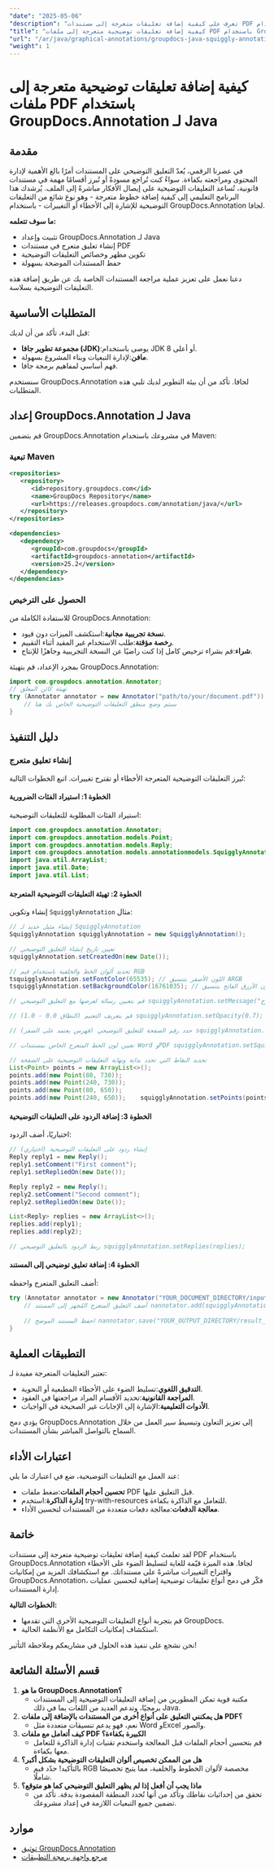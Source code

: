 ```yaml
---
"date": "2025-05-06"
"description": "تعرف على كيفية إضافة تعليقات متعرجة إلى مستندات PDF الخاصة بك باستخدام GroupDocs.Annotation for Java، مما يعزز مراجعة المستندات والتعاون فيها."
"title": "كيفية إضافة تعليقات توضيحية متعرجة إلى ملفات PDF باستخدام GroupDocs.Annotation لـ Java"
"url": "/ar/java/graphical-annotations/groupdocs-java-squiggly-annotations-pdf/"
"weight": 1
---
```


# كيفية إضافة تعليقات توضيحية متعرجة إلى ملفات PDF باستخدام GroupDocs.Annotation لـ Java
## مقدمة

في عصرنا الرقمي، يُعدّ التعليق التوضيحي على المستندات أمرًا بالغ الأهمية لإدارة المحتوى ومراجعته بكفاءة. سواءً كنت تُراجع مسودةً أو تُبرز أقسامًا مهمة في مستندات قانونية، تُساعد التعليقات التوضيحية على إيصال الأفكار مباشرةً إلى الملف. يُرشدك هذا البرنامج التعليمي إلى كيفية إضافة خطوط متعرجة - وهو نوع شائع من التعليقات التوضيحية للإشارة إلى الأخطاء أو التغييرات - باستخدام GroupDocs.Annotation لجافا.

**ما سوف تتعلمه:**
- تثبيت وإعداد GroupDocs.Annotation لـ Java
- إنشاء تعليق متعرج في مستندات PDF
- تكوين مظهر وخصائص التعليقات التوضيحية
- حفظ المستندات الموضحة بسهولة

دعنا نعمل على تعزيز عملية مراجعة المستندات الخاصة بك عن طريق إضافة هذه التعليقات التوضيحية بسلاسة.

## المتطلبات الأساسية

قبل البدء، تأكد من أن لديك:
- **مجموعة تطوير جافا (JDK)**:يوصى باستخدام JDK 8 أو أعلى.
- **مافن**:لإدارة التبعيات وبناء المشروع بسهولة.
- فهم أساسي لمفاهيم برمجة جافا.

سنستخدم GroupDocs.Annotation لجافا. تأكد من أن بيئة التطوير لديك تلبي هذه المتطلبات.

## إعداد GroupDocs.Annotation لـ Java

قم بتضمين GroupDocs.Annotation في مشروعك باستخدام Maven:

### تبعية Maven
```xml
<repositories>
   <repository>
      <id>repository.groupdocs.com</id>
      <name>GroupDocs Repository</name>
      <url>https://releases.groupdocs.com/annotation/java/</url>
   </repository>
</repositories>

<dependencies>
   <dependency>
      <groupId>com.groupdocs</groupId>
      <artifactId>groupdocs-annotation</artifactId>
      <version>25.2</version>
   </dependency>
</dependencies>
```

### الحصول على الترخيص
للاستفادة الكاملة من GroupDocs.Annotation:
- **نسخة تجريبية مجانية**:استكشف الميزات دون قيود.
- **رخصة مؤقتة**:طلب الاستخدام غير المقيد أثناء التقييم.
- **شراء**:قم بشراء ترخيص كامل إذا كنت راضيًا عن النسخة التجريبية وجاهزًا للإنتاج.

بمجرد الإعداد، قم بتهيئة GroupDocs.Annotation:
```java
import com.groupdocs.annotation.Annotator;
// تهيئة كائن المعلق
try (Annotator annotator = new Annotator("path/to/your/document.pdf")) {
    // سيتم وضع منطق التعليقات التوضيحية الخاص بك هنا
}
```

## دليل التنفيذ

### إنشاء تعليق متعرج
تُبرز التعليقات التوضيحية المتعرجة الأخطاء أو تقترح تغييرات. اتبع الخطوات التالية:

#### الخطوة 1: استيراد الفئات الضرورية
استيراد الفئات المطلوبة للتعليقات التوضيحية:
```java
import com.groupdocs.annotation.Annotator;
import com.groupdocs.annotation.models.Point;
import com.groupdocs.annotation.models.Reply;
import com.groupdocs.annotation.models.annotationmodels.SquigglyAnnotation;
import java.util.ArrayList;
import java.util.Date;
import java.util.List;
```

#### الخطوة 2: تهيئة التعليقات التوضيحية المتعرجة
إنشاء وتكوين `SquigglyAnnotation` مثال:
```java
// إنشاء مثيل جديد لـ SquigglyAnnotation
SquigglyAnnotation squigglyAnnotation = new SquigglyAnnotation();

// تعيين تاريخ إنشاء التعليق التوضيحي
squigglyAnnotation.setCreatedOn(new Date());

// تحديد ألوان الخط والخلفية باستخدام قيم RGB
tsquigglyAnnotation.setFontColor(65535); // اللون الأصفر بتنسيق ARGB
tsquigglyAnnotation.setBackgroundColor(16761035); // اللون الأزرق الفاتح بتنسيق ARGB

// قم بتعيين رسالة لعرضها مع التعليق التوضيحي squigglyAnnotation.setMessage("هذا تعليق توضيحي متعرج");

// قم بتعريف التعتيم (النطاق 0.0 - 1.0) squigglyAnnotation.setOpacity(0.7);

// حدد رقم الصفحة للتعليق التوضيحي (فهرس يعتمد على الصفر) squigglyAnnotation.setPageNumber(0);

// تعيين لون الخط المتعرج الخاص بمستندات Word وPDF squigglyAnnotation.setSquigglyColor(1422623); // رمز اللون للخطوط المتعرجة

// تحديد النقاط التي تحدد بداية ونهاية التعليقات التوضيحية على الصفحة
List<Point> points = new ArrayList<>();
points.add(new Point(80, 730));
points.add(new Point(240, 730));
points.add(new Point(80, 650));
points.add(new Point(240, 650));	squigglyAnnotation.setPoints(points);
```

#### الخطوة 3: إضافة الردود على التعليقات التوضيحية
اختياريًا، أضف الردود:
```java
// إنشاء ردود على التعليقات التوضيحية (اختياري)
Reply reply1 = new Reply();
reply1.setComment("First comment");
reply1.setRepliedOn(new Date());

Reply reply2 = new Reply();
reply2.setComment("Second comment");
reply2.setRepliedOn(new Date());

List<Reply> replies = new ArrayList<>();
replies.add(reply1);
replies.add(reply2);

// ربط الردود بالتعليق التوضيحي squigglyAnnotation.setReplies(replies);
```

#### الخطوة 4: إضافة تعليق توضيحي إلى المستند
أضف التعليق المتعرج واحفظه:
```java
try (Annotator annotator = new Annotator("YOUR_DOCUMENT_DIRECTORY/input.pdf")) {
    // أضف التعليق المتعرج المُجهز إلى المستند nannotator.add(squigglyAnnotation);
    
    // احفظ المستند الموضح nannotator.save("YOUR_OUTPUT_DIRECTORY/result_squiggly_annotation.pdf");
}
```

## التطبيقات العملية
تعتبر التعليقات المتعرجة مفيدة لـ:
- **التدقيق اللغوي**:تسليط الضوء على الأخطاء المطبعية أو النحوية.
- **المراجعة القانونية**:تحديد الأقسام المراد مراجعتها في العقود.
- **الأدوات التعليمية**:الإشارة إلى الإجابات غير الصحيحة في الواجبات.

يؤدي دمج GroupDocs.Annotation إلى تعزيز التعاون وتبسيط سير العمل من خلال السماح بالتواصل المباشر بشأن المستندات.

## اعتبارات الأداء
عند العمل مع التعليقات التوضيحية، ضع في اعتبارك ما يلي:
- **تحسين أحجام الملفات**:ضغط ملفات PDF قبل التعليق عليها.
- **إدارة الذاكرة**:استخدم try-with-resources للتعامل مع الذاكرة بكفاءة.
- **معالجة الدفعات**:معالجة دفعات متعددة من المستندات لتحسين الأداء.

## خاتمة
لقد تعلمتَ كيفية إضافة تعليقات توضيحية متعرجة إلى مستندات PDF باستخدام GroupDocs.Annotation لجافا. هذه الميزة قيّمة للغاية لتسليط الضوء على الأخطاء واقتراح التغييرات مباشرةً على مستنداتك. مع استكشافك المزيد من إمكانيات GroupDocs.Annotation، فكّر في دمج أنواع تعليقات توضيحية إضافية لتحسين عمليات إدارة المستندات.

**الخطوات التالية:**
- قم بتجربة أنواع التعليقات التوضيحية الأخرى التي تقدمها GroupDocs.
- استكشاف إمكانيات التكامل مع الأنظمة الحالية.

نحن نشجع على تنفيذ هذه الحلول في مشاريعكم وملاحظة التأثير!

## قسم الأسئلة الشائعة
1. **ما هو GroupDocs.Annotation؟**
   - مكتبة قوية تمكن المطورين من إضافة التعليقات التوضيحية إلى المستندات برمجيًا، وتدعم العديد من اللغات بما في ذلك Java.
2. **هل يمكنني التعليق على أنواع أخرى من المستندات بالإضافة إلى ملفات PDF؟**
   - نعم، فهو يدعم تنسيقات متعددة مثل Word وExcel والصور.
3. **كيف أتعامل مع ملفات PDF الكبيرة بكفاءة؟**
   - قم بتحسين أحجام الملفات قبل المعالجة واستخدم تقنيات إدارة الذاكرة للتعامل معها بكفاءة.
4. **هل من الممكن تخصيص ألوان التعليقات التوضيحية بشكل أكبر؟**
   - بالتأكيد! حدّد قيم RGB مخصصة لألوان الخطوط والخلفية، مما يتيح تخصيصًا شاملًا.
5. **ماذا يجب أن أفعل إذا لم يظهر التعليق التوضيحي كما هو متوقع؟**
   - تحقق من إحداثيات نقاطك وتأكد من أنها تُحدد المنطقة المقصودة بدقة. تأكد من تضمين جميع التبعيات اللازمة في إعداد مشروعك.

## موارد
- [توثيق GroupDocs.Annotation](https://docs.groupdocs.com/annotation/java/)
- [مرجع واجهة برمجة التطبيقات](https://reference.groupdocs.com/annotation/java/)
